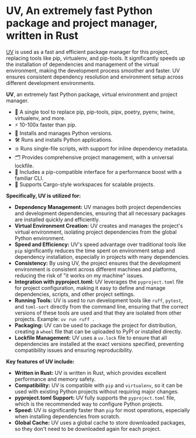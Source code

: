 # UV, An extremely fast Python package and project manager, written in Rust

[UV](https://docs.astral.sh/uv/) is used as a fast and efficient package manager for this project, replacing tools like pip, virtualenv, and pip-tools. It significantly speeds up the installation of dependencies and management of the virtual environment, making the development process smoother and faster. UV ensures consistent dependency resolution and environment setup across different development environments.

**UV**, an extremely fast Python package, virtual environment and project manager.

- 🚀 A single tool to replace pip, pip-tools, pipx, poetry, pyenv, twine, virtualenv, and more.
- ⚡️ 10-100x faster than pip.
- 🐍 Installs and manages Python versions.
- 🛠️ Runs and installs Python applications.
- ❇️ Runs single-file scripts, with support for inline dependency metadata.
- 🗂️ Provides comprehensive project management, with a universal lockfile.
- 🔩 Includes a pip-compatible interface for a performance boost with a familiar CLI.
- 🏢 Supports Cargo-style workspaces for scalable projects.

**Specifically, UV is utilized for:**

- **Dependency Management:** UV manages both project dependencies and development dependencies, ensuring that all necessary packages are installed quickly and efficiently.
- **Virtual Environment Creation:** UV creates and manages the project's virtual environment, isolating project dependencies from the global Python environment.
- **Speed and Efficiency:** UV's speed advantage over traditional tools like `pip` significantly reduces the time spent on environment setup and dependency installation, especially in projects with many dependencies.
- **Consistency:** By using UV, the project ensures that the development environment is consistent across different machines and platforms, reducing the risk of "it works on my machine" issues.
- **Integration with pyproject.toml:** UV leverages the `pyproject.toml` file for project configuration, making it easy to define and manage dependencies, scripts, and other project settings.
- **Running Tools:** UV is used to run development tools like `ruff`, `pytest`, and `toml-sort` directly from the command line, ensuring that the correct versions of these tools are used and that they are isolated from other projects. Example: `uv run ruff .`
- **Packaging:** UV can be used to package the project for distribution, creating a `wheel` file that can be uploaded to PyPI or installed directly.
- **Lockfile Management:** UV uses a `uv.lock` file to ensure that all dependencies are installed at the exact versions specified, preventing compatibility issues and ensuring reproducibility.

**Key features of UV include:**

- **Written in Rust:** UV is written in Rust, which provides excellent performance and memory safety.
- **Compatibility:** UV is compatible with `pip` and `virtualenv`, so it can be used with existing Python projects without requiring major changes.
- **pyproject.toml Support:** UV fully supports the `pyproject.toml` file, which is the recommended way to configure Python projects.
- **Speed:** UV is significantly faster than `pip` for most operations, especially when installing dependencies from scratch.
- **Global Cache:** UV uses a global cache to store downloaded packages, so they don't need to be downloaded again for each project.

